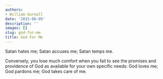 ```yaml
---
authors:
- William Gurnall
date: '2015-08-09'
description: ''
images: []
slug: god-for-me
title: God For Me
---
```


Satan hates me; Satan accuses me; Satan temps me.

Conversely, you lose much comfort when you fail to see the promises and providence of God as available for your own specific needs: God loves me; God pardons me; God takes care of me.